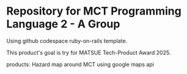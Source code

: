 # Repository for MCT Programming Language 2 - A Group

Using github codespace ruby-on-rails template.

This product's goal is try for MATSUE Tech-Product Award 2025.


products: Hazard map around MCT using google maps api